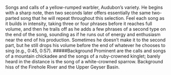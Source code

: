 Songs and calls of a yellow-rumped warbler, Audubon’s variety. He begins with a sharp note, then two seconds later offers essentially the same two-parted song that he will repeat throughout this selection. Feel each song as it builds in intensity, taking three or four phrases before it reaches full volume, and then he trails off as he adds a few phrases of a second type on the end of the song, sounding as if he runs out of energy and enthusiasm near the end of his production. Sometimes he doesn’t make it to the second part, but he still drops his volume before the end of whatever he chooses to sing (e.g., 0:45, 0:57). 
#####Background
Prominent are the calls and songs of a mountain chickadee and the songs of a ruby-crowned kinglet; barely heard in the distance is the song of a white-crowned sparrow. Background hiss of the Firehole River and the Upper Geyser Basin. 
